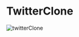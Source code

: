 # TwitterClone
![twitterClone](https://user-images.githubusercontent.com/125254001/226998082-6b723639-204a-4111-a291-9194e64da1bb.png)
